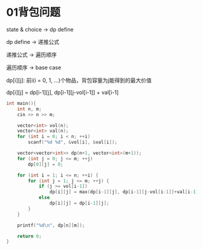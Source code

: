 # 01背包问题
state & choice -> dp define

dp define -> 递推公式

递推公式 -> 遍历顺序

遍历顺序 -> base case


dp[i][j]: 前i(i = 0, 1, ...)个物品，背包容量为j能得到的最大价值

dp[i][j] = dp[i-1][j], dp[i-1][j-vol[i-1]] + val[i-1]

```c++
int main(){
    int n, m;
    cin >> n >> m;

    vector<int> vol(n);
    vector<int> val(n);
    for (int i = 0; i < n; ++i)
        scanf("%d %d", &vol[i], &val[i]);

    vector<vector<int>> dp(n+1, vector<int>(m+1));
    for (int j = 0; j <= m; ++j)
        dp[0][j] = 0;

    for (int i = 1; i <= n; ++i) {
        for (int j = 1; j <= m; ++j) {
            if (j >= vol[i-1])
                dp[i][j] = max(dp[i-1][j], dp[i-1][j-vol[i-1]]+val[i-1]);
            else
                dp[i][j] = dp[i-1][j];
        }
    }

    printf("%d\n", dp[n][m]);

    return 0;
}
```
